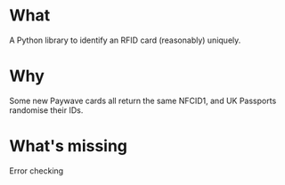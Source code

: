 What
====

A Python library to identify an RFID card (reasonably) uniquely.

Why
===

Some new Paywave cards all return the same NFCID1, and UK Passports randomise their IDs.

What's missing
==============

Error checking
